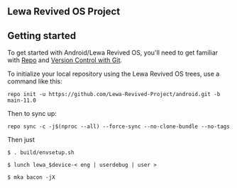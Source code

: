 ## Lewa Revived OS Project

Getting started
---------------

To get started with Android/Lewa Revived OS, you'll need to get
familiar with [Repo](https://source.android.com/source/using-repo.html) and [Version Control with Git](https://source.android.com/source/version-control.html).

To initialize your local repository using the Lewa Revived OS trees, use a command like this:
```
repo init -u https://github.com/Lewa-Revived-Project/android.git -b main-11.0
```
Then to sync up:
```
repo sync -c -j$(nproc --all) --force-sync --no-clone-bundle --no-tags
```

Then just
```
$ . build/envsetup.sh

$ lunch lewa_$device-< eng | userdebug | user >

$ mka bacon -jX
```
